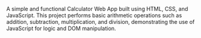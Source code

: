 A simple and functional Calculator Web App built using HTML, CSS, and JavaScript.
This project performs basic arithmetic operations such as addition, subtraction, multiplication, and division, demonstrating the use of JavaScript for logic and DOM manipulation.
